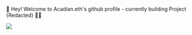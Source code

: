 👋 Hey! Welcome to Acadian.eth's github profile - currently building Project {Redacted} 👨‍💻

![](https://komarev.com/ghpvc/?username=devacadian&color=lightgrey)
